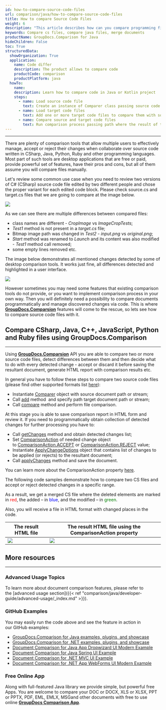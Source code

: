 ```yaml
---
id: how-to-compare-source-code-files
url: comparison/java/how-to-compare-source-code-files
title: How to compare Source Code Files
weight: 6
description: "This article describes how can you compare programming files and merge them into one file with applied or canceled changes. GroupDocs.Comparison for Java provides the ability to find differences in such files as: CS, Java, Python, C ++, Ruby and others"
keywords: Compare cs files, compare java files, merge documents
productName: GroupDocs.Comparison for Java
hideChildren: False
toc: True
structuredData:
  showOrganization: True
  application:
    name: Code differ
    description: The product allows to compare code
    productCode: comparison
    productPlatform: java
  howTo:
    name:
    description: Learn how to compare code in Java or Kotlin project
    steps:
      - name: Load source code file
        text: Create an instance of Comparer class passing source code file as a constructor parameter
      - name: Load target code files
        text: Add one or more target code files to compare them with source one
      - name: Compare source and target code files
        text: Run comparison process passing path where the result of the comparison will be saved
---
```


---

There are plenty of comparison tools that allow multiple users to effectively manage, accept or reject their changes when collaborate over source code written in CSharp, Java, Python, Ruby and other programming languages. Most part of such tools are desktop applications that are free or paid, provide powerful set of features, have their pros and cons, but all of them assume you will compare files manually.

Let's review some common use case when you need to review two versions of C# (CSharp) source code file edited by two different people and chose the proper variant for each edited code block. Please check source.cs and target.cs files that we are going to compare at the image below.

![](/comparison/java/images/how-to-compare-source-code-files1.png)

As we can see there are multiple differences between compared files:

- class names are different - _CropImage_ vs _ImageCropTests_;
- _Test1_ method is not present in a _target.cs_ file;
- Bitmap image path was changed in _Test2_ - _input.png_ vs _original.png_;
- _Start_ method was renamed to _Launch_ and its content was also modified - _Test1_ method call removed;
- some empty lines removed etc.

The image below demonstrates all mentioned changes detected by some of desktop comparison tools. It works just fine, all differences detected and highlighted in a user interface.

![](/comparison/java/images/how-to-compare-source-code-files2.png)

However sometimes you may need some features that existing comparison tools do not provide, or you want to implement comparison process in your own way. Then you will definitely need a possibility to compare documents programmatically and manage discovered changes via code. This is where **[GroupDocs.Comparsion](https://products.groupdocs.com/comparison)** features will come to the rescue, so lets see how to compare source code files with it.

## Compare CSharp, Java, C++, JavaScript, Python and Ruby files using GroupDocs.Comparison

---

Using **[GroupDocs.Comparsion](https://products.groupdocs.com/comparison)** API you are able to compare two or more source code files, detect differences between them and then decide what to do with every detected change - accept or discard it before saving the resultant document, generate HTML report with comparison results etc.

In general you have to follow these steps to compare two source code files (please find other supported formats list [here](https://wiki.lisbon.dynabic.com/display/comparison/Supported+File+Formats)):

- Instantiate [Comparer](https://reference.groupdocs.com/comparison/java/com.groupdocs.comparison/Comparer) object with source document path or stream;
- Call [add](<https://reference.groupdocs.com/comparison/java/com.groupdocs.comparison/Comparer#add(java.lang.String)>) method  and specify path target document path or stream;
- Call [compare](<https://reference.groupdocs.com/comparison/java/com.groupdocs.comparison/Comparer#compare()>) method and perform file comparison.

At this stage you is able to save comparison report in HTML form and review it. If you need to programmatically obtain collection of detected changes for further processing you have to:

- Call [getChanges](<https://reference.groupdocs.com/comparison/java/com.groupdocs.comparison/Comparer#getChanges()>) method and obtain detected changes list;
- Set [ComparisonAction](https://reference.groupdocs.com/comparison/java/com.groupdocs.comparison.result/ComparisonAction) of needed change object to [ComparisonAction.ACCEPT](https://reference.groupdocs.com/comparison/java/com.groupdocs.comparison.result/ComparisonAction#ACCEPT) or [ComparisonAction.REJECT](https://reference.groupdocs.com/comparison/java/com.groupdocs.comparison.result/ComparisonAction#REJECT) value;
- Instantiate [ApplyChangeOptions](https://reference.groupdocs.com/comparison/java/com.groupdocs.comparison.options/ApplyChangeOptions) object that contains list of changes to be applied (or rejects) to the resultant document;
- Call [applyChanges](<https://reference.groupdocs.com/comparison/java/com.groupdocs.comparison/Comparer#applyChanges(java.lang.String,%20com.groupdocs.comparison.options.save.SaveOptions,%20com.groupdocs.comparison.options.ApplyChangeOptions)>) method and save the document.

You can learn more about the ComparisonAction property [here](https://wiki.lisbon.dynabic.com/display/comparison/How+to+merge+source+code+files).

The following code samples demonstrate how to compare two CS files and accept or reject detected changes in a specific range.

<script src="https://gist.github.com/groupdocs-comparison-gists/a7fa2bad5b8034df93e8e68d3cba83fc.js"></script>

As a result, we get a merged CS file where the deleted elements are marked in <font color="red">red</font>, the added – in <font color="blue">blue</font>, and the modified – in <font color="green">green</font>.

Also, you will receive a file in HTML format with changed places in the code.

| The result HTML file                                                      | The result HTML file using the ComparisonAction property                  |
| ------------------------------------------------------------------------- | ------------------------------------------------------------------------- |
| ![](/comparison/java/images/how-to-compare-source-code-files_result1.png) | ![](/comparison/java/images/how-to-compare-source-code-files_result2.png) |

## More resources

---

### Advanced Usage Topics

To learn more about document comparison features, please refer to the [advanced usage section]({{< ref "comparison/java/developer-guide/advanced-usage/_index.md" >}}).

### GitHub Examples

You may easily run the code above and see the feature in action in our GitHub examples:

- [GroupDocs.Comparison for Java examples, plugins, and showcase](https://github.com/groupdocs-comparison/GroupDocs.Comparison-for-Java)
- [GroupDocs.Comparison for .NET examples, plugins, and showcase](https://github.com/groupdocs-comparison/GroupDocs.Comparison-for-.NET)
- [Document Comparison for Java App Dropwizard UI Modern Example](https://github.com/groupdocs-comparison/GroupDocs.Comparison-for-Java-Dropwizard)
- [Document Comparison for Java Spring UI Example](https://github.com/groupdocs-comparison/GroupDocs.Comparison-for-Java-Spring)
- [Document Comparison for .NET MVC UI Example](https://github.com/groupdocs-comparison/GroupDocs.Comparison-for-.NET-MVC)
- [Document Comparison for .NET App WebForms UI Modern Example](https://github.com/groupdocs-comparison/GroupDocs.Comparison-for-.NET-WebForms)

### Free Online App

Along with full-featured Java library we provide simple, but powerful free Apps.
You are welcome to compare your DOC or DOCX, XLS or XLSX, PPT or PPTX, PDF, EML, EMLX, MSGand other documents with free to use online **[GroupDocs Comparison App](https://products.groupdocs.app/comparison)**.
